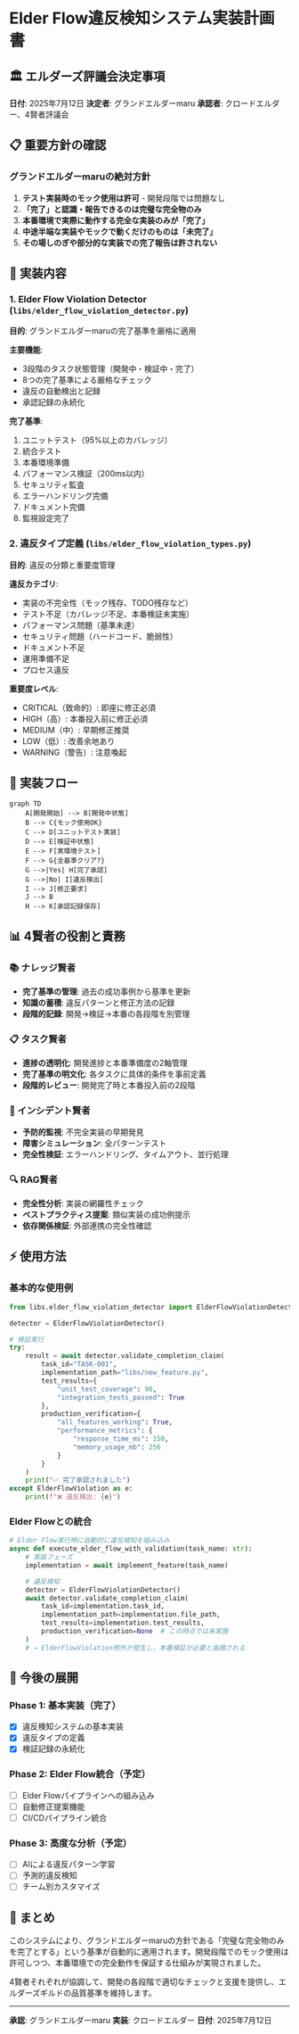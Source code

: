 # Elder Flow違反検知システム実装計画書

## 🏛️ エルダーズ評議会決定事項
**日付**: 2025年7月12日
**決定者**: グランドエルダーmaru
**承認者**: クロードエルダー、4賢者評議会

## 📋 重要方針の確認

### グランドエルダーmaruの絶対方針
1. **テスト実装時のモック使用は許可** - 開発段階では問題なし
2. **「完了」と認識・報告できるのは完璧な完全物のみ**
3. **本番環境で実際に動作する完全な実装のみが「完了」**
4. **中途半端な実装やモックで動くだけのものは「未完了」**
5. **その場しのぎや部分的な実装での完了報告は許されない**

## 🎯 実装内容

### 1. Elder Flow Violation Detector (`libs/elder_flow_violation_detector.py`)
**目的**: グランドエルダーmaruの完了基準を厳格に適用

**主要機能**:
- 3段階のタスク状態管理（開発中・検証中・完了）
- 8つの完了基準による厳格なチェック
- 違反の自動検出と記録
- 承認記録の永続化

**完了基準**:
1. ユニットテスト（95%以上のカバレッジ）
2. 統合テスト
3. 本番環境準備
4. パフォーマンス検証（200ms以内）
5. セキュリティ監査
6. エラーハンドリング完備
7. ドキュメント完備
8. 監視設定完了

### 2. 違反タイプ定義 (`libs/elder_flow_violation_types.py`)
**目的**: 違反の分類と重要度管理

**違反カテゴリ**:
- 実装の不完全性（モック残存、TODO残存など）
- テスト不足（カバレッジ不足、本番検証未実施）
- パフォーマンス問題（基準未達）
- セキュリティ問題（ハードコード、脆弱性）
- ドキュメント不足
- 運用準備不足
- プロセス違反

**重要度レベル**:
- CRITICAL（致命的）: 即座に修正必須
- HIGH（高）: 本番投入前に修正必須
- MEDIUM（中）: 早期修正推奨
- LOW（低）: 改善余地あり
- WARNING（警告）: 注意喚起

## 🔄 実装フロー

```mermaid
graph TD
    A[開発開始] --> B[開発中状態]
    B --> C{モック使用OK}
    C --> D[ユニットテスト実装]
    D --> E[検証中状態]
    E --> F[実環境テスト]
    F --> G{全基準クリア?}
    G -->|Yes| H[完了承認]
    G -->|No| I[違反検出]
    I --> J[修正要求]
    J --> B
    H --> K[承認記録保存]
```

## 📊 4賢者の役割と責務

### 📚 ナレッジ賢者
- **完了基準の管理**: 過去の成功事例から基準を更新
- **知識の蓄積**: 違反パターンと修正方法の記録
- **段階的記録**: 開発→検証→本番の各段階を別管理

### 📋 タスク賢者
- **進捗の透明化**: 開発進捗と本番準備度の2軸管理
- **完了基準の明文化**: 各タスクに具体的条件を事前定義
- **段階的レビュー**: 開発完了時と本番投入前の2段階

### 🚨 インシデント賢者
- **予防的監視**: 不完全実装の早期発見
- **障害シミュレーション**: 全パターンテスト
- **完全性検証**: エラーハンドリング、タイムアウト、並行処理

### 🔍 RAG賢者
- **完全性分析**: 実装の網羅性チェック
- **ベストプラクティス提案**: 類似実装の成功例提示
- **依存関係検証**: 外部連携の完全性確認

## ⚡ 使用方法

### 基本的な使用例
```python
from libs.elder_flow_violation_detector import ElderFlowViolationDetector

detector = ElderFlowViolationDetector()

# 検証実行
try:
    result = await detector.validate_completion_claim(
        task_id="TASK-001",
        implementation_path="libs/new_feature.py",
        test_results={
            "unit_test_coverage": 98,
            "integration_tests_passed": True
        },
        production_verification={
            "all_features_working": True,
            "performance_metrics": {
                "response_time_ms": 150,
                "memory_usage_mb": 256
            }
        }
    )
    print("✅ 完了承認されました")
except ElderFlowViolation as e:
    print(f"❌ 違反検出: {e}")
```

### Elder Flowとの統合
```python
# Elder Flow実行時に自動的に違反検知を組み込み
async def execute_elder_flow_with_validation(task_name: str):
    # 実装フェーズ
    implementation = await implement_feature(task_name)

    # 違反検知
    detector = ElderFlowViolationDetector()
    await detector.validate_completion_claim(
        task_id=implementation.task_id,
        implementation_path=implementation.file_path,
        test_results=implementation.test_results,
        production_verification=None  # この時点では未実施
    )
    # → ElderFlowViolation例外が発生し、本番検証が必要と指摘される
```

## 🚀 今後の展開

### Phase 1: 基本実装（完了）
- [x] 違反検知システムの基本実装
- [x] 違反タイプの定義
- [x] 検証記録の永続化

### Phase 2: Elder Flow統合（予定）
- [ ] Elder Flowパイプラインへの組み込み
- [ ] 自動修正提案機能
- [ ] CI/CDパイプライン統合

### Phase 3: 高度な分析（予定）
- [ ] AIによる違反パターン学習
- [ ] 予測的違反検知
- [ ] チーム別カスタマイズ

## 📝 まとめ

このシステムにより、グランドエルダーmaruの方針である「完璧な完全物のみを完了とする」という基準が自動的に適用されます。開発段階でのモック使用は許可しつつ、本番環境での完全動作を保証する仕組みが実現されました。

4賢者それぞれが協調して、開発の各段階で適切なチェックと支援を提供し、エルダーズギルドの品質基準を維持します。

---
**承認**: グランドエルダーmaru
**実装**: クロードエルダー
**日付**: 2025年7月12日

